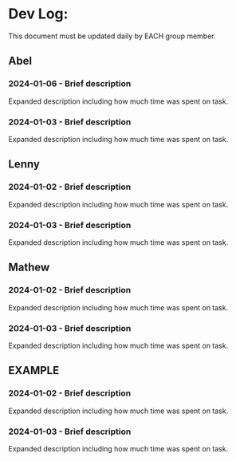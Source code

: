 # Dev Log:

This document must be updated daily by EACH group member.

## Abel

### 2024-01-06 - Brief description
Expanded description including how much time was spent on task.

### 2024-01-03 - Brief description
Expanded description including how much time was spent on task.

## Lenny

### 2024-01-02 - Brief description
Expanded description including how much time was spent on task.

### 2024-01-03 - Brief description
Expanded description including how much time was spent on task.

## Mathew

### 2024-01-02 - Brief description
Expanded description including how much time was spent on task.

### 2024-01-03 - Brief description
Expanded description including how much time was spent on task.

## EXAMPLE

### 2024-01-02 - Brief description
Expanded description including how much time was spent on task.

### 2024-01-03 - Brief description
Expanded description including how much time was spent on task.
